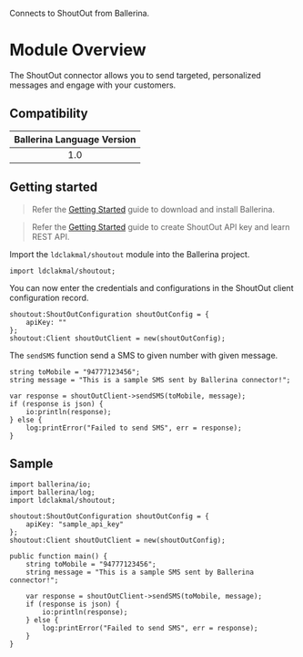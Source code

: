 Connects to ShoutOut from Ballerina.

# Module Overview

The ShoutOut connector allows you to send targeted, personalized messages and engage with your customers.

## Compatibility

| Ballerina Language Version  |
|:---------------------------:|
| 1.0                         |

## Getting started

> Refer the [Getting Started](https://ballerina.io/learn/getting-started/) guide to download and install Ballerina.

> Refer the [Getting Started](https://developers.getshoutout.com/) guide to create ShoutOut API key and learn REST API.

Import the `ldclakmal/shoutout` module into the Ballerina project.
```ballerina
import ldclakmal/shoutout;
```

You can now enter the credentials and configurations in the ShoutOut client configuration record.
```ballerina
shoutout:ShoutOutConfiguration shoutOutConfig = {
    apiKey: ""
};
shoutout:Client shoutOutClient = new(shoutOutConfig);
```

The `sendSMS` function send a SMS to given number with given message.
```ballerina
string toMobile = "94777123456";
string message = "This is a sample SMS sent by Ballerina connector!";
    
var response = shoutOutClient->sendSMS(toMobile, message);
if (response is json) {
    io:println(response);
} else {
    log:printError("Failed to send SMS", err = response);
}
```

## Sample

```ballerina
import ballerina/io;
import ballerina/log;
import ldclakmal/shoutout;

shoutout:ShoutOutConfiguration shoutOutConfig = {
    apiKey: "sample_api_key"
};
shoutout:Client shoutOutClient = new(shoutOutConfig);

public function main() {
    string toMobile = "94777123456";
    string message = "This is a sample SMS sent by Ballerina connector!";
        
    var response = shoutOutClient->sendSMS(toMobile, message);
    if (response is json) {
        io:println(response);
    } else {
        log:printError("Failed to send SMS", err = response);
    }
}
```
